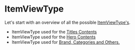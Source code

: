 # ItemViewType

Let's start with an overview of all the possible [ItemViewType's](https://github.bamtech.co/Android/Dmgz/blob/development/features/collectionsApi/src/main/java/com/bamtechmedia/dominguez/collections/config/ContainerConfig.kt#L111-L172).

* ItemViewType used for the [Titles Contents](item_view_type_content.md)
* ItemViewType used for the [Hero Contents](item_view_type_hero.md)
* ItemViewType used for [Brand, Categories and Others.](item_view_type_others.md)
